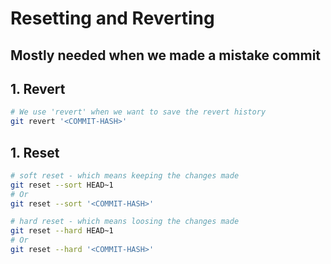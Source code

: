 # Resetting and Reverting

## Mostly needed when we made a mistake commit

## 1. Revert

```bash
# We use 'revert' when we want to save the revert history
git revert '<COMMIT-HASH>'
```

## 1. Reset

```bash
# soft reset - which means keeping the changes made
git reset --sort HEAD~1
# Or
git reset --sort '<COMMIT-HASH>'

# hard reset - which means loosing the changes made
git reset --hard HEAD~1
# Or
git reset --hard '<COMMIT-HASH>'

```
